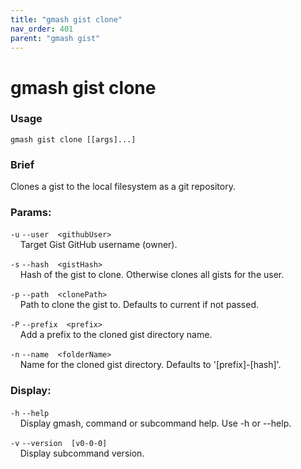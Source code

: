 ```yaml
---
title: "gmash gist clone"
nav_order: 401
parent: "gmash gist"
---
```


# gmash gist clone

### Usage
`gmash gist clone [[args]...]`

### Brief
Clones a gist to the local filesystem as a git repository.

### Params:
`-u`  `--user  <githubUser>` \
&nbsp;&nbsp;&nbsp;&nbsp;Target Gist GitHub username (owner).

`-s`  `--hash  <gistHash>` \
&nbsp;&nbsp;&nbsp;&nbsp;Hash of the gist to clone. Otherwise clones all gists for the   user.

`-p`  `--path  <clonePath>` \
&nbsp;&nbsp;&nbsp;&nbsp;Path to clone the gist to. Defaults to current if not passed.

`-P`  `--prefix  <prefix>` \
&nbsp;&nbsp;&nbsp;&nbsp;Add a prefix to the cloned gist directory name.

`-n`  `--name  <folderName>` \
&nbsp;&nbsp;&nbsp;&nbsp;Name for the cloned gist directory. Defaults to '[prefix]-[hash]'.

### Display:
`-h`  `--help` \
&nbsp;&nbsp;&nbsp;&nbsp;Display gmash, command or subcommand help. Use -h or --help.

`-v`  `--version  [v0-0-0]` \
&nbsp;&nbsp;&nbsp;&nbsp;Display subcommand version.
